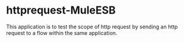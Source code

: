 # httprequest-MuleESB
This application is to test the scope of http request by sending an http request to a flow within the same application.
